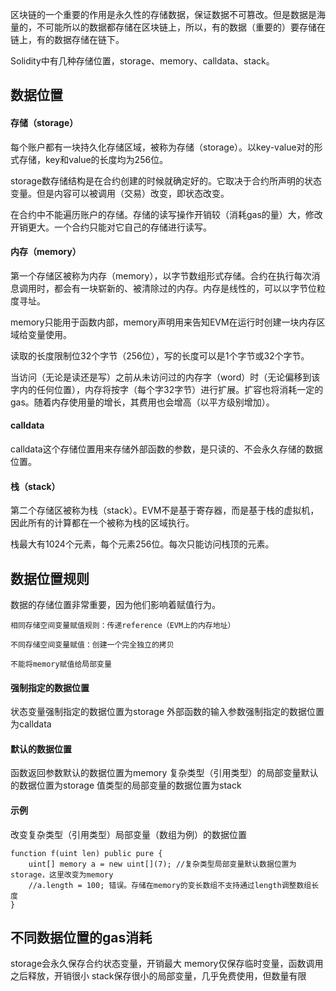 区块链的一个重要的作用是永久性的存储数据，保证数据不可篡改。但是数据是海量的，不可能所以的数据都存储在区块链上，所以，有的数据（重要的）要存储在链上，有的数据存储在链下。

Solidity中有几种存储位置，storage、memory、calldata、stack。

## 数据位置

#### 存储（storage）

每个账户都有一块持久化存储区域，被称为存储（storage）。以key-value对的形式存储，key和value的长度均为256位。

storage数存储结构是在合约创建的时候就确定好的。它取决于合约所声明的状态变量。但是内容可以被调用（交易）改变，即状态改变。

在合约中不能遍历账户的存储。存储的读写操作开销较（消耗gas的量）大，修改开销更大。一个合约只能对它自己的存储进行读写。

#### 内存（memory）

第一个存储区被称为内存（memory），以字节数组形式存储。合约在执行每次消息调用时，都会有一块崭新的、被清除过的内存。内存是线性的，可以以字节位粒度寻址。

memory只能用于函数内部，memory声明用来告知EVM在运行时创建一块内存区域给变量使用。

读取的长度限制位32个字节（256位），写的长度可以是1个字节或32个字节。

当访问（无论是读还是写）之前从未访问过的内存字（word）时（无论偏移到该字内的任何位置），内存将按字（每个字32字节）进行扩展。扩容也将消耗一定的gas。随着内存使用量的增长，其费用也会增高（以平方级别增加）。

#### calldata

calldata这个存储位置用来存储外部函数的参数，是只读的、不会永久存储的数据位置。

#### 栈（stack）

第二个存储区被称为栈（stack）。EVM不是基于寄存器，而是基于栈的虚拟机，因此所有的计算都在一个被称为栈的区域执行。

栈最大有1024个元素，每个元素256位。每次只能访问栈顶的元素。


## 数据位置规则

数据的存储位置非常重要，因为他们影响着赋值行为。

```
相同存储空间变量赋值规则：传递reference（EVM上的内存地址）

不同存储空间变量赋值：创建一个完全独立的拷贝

不能将memory赋值给局部变量
```

#### 强制指定的数据位置
状态变量强制指定的数据位置为storage
外部函数的输入参数强制指定的数据位置为calldata

#### 默认的数据位置
函数返回参数默认的数据位置为memory
复杂类型（引用类型）的局部变量默认的数据位置为storage
值类型的局部变量的数据位置为stack

#### 示例
改变复杂类型（引用类型）局部变量（数组为例）的数据位置
```
function f(uint len) public pure {
	uint[] memory a = new uint[](7); //复杂类型局部变量默认数据位置为storage，这里改变为memory
	//a.length = 100; 错误。存储在memory的变长数组不支持通过length调整数组长度
}
```

## 不同数据位置的gas消耗

storage会永久保存合约状态变量，开销最大
memory仅保存临时变量，函数调用之后释放，开销很小
stack保存很小的局部变量，几乎免费使用，但数量有限